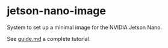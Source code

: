 # jetson-nano-image

System to set up a minimal image for the NVIDIA Jetson Nano.

See [guide.md](guide.md) a complete tutorial.

